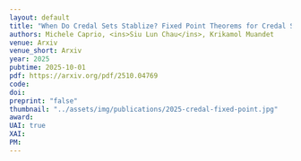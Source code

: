 ```yaml
---
layout: default
title: "When Do Credal Sets Stablize? Fixed Point Theorems for Credal Set Updates"
authors: Michele Caprio, <ins>Siu Lun Chau</ins>, Krikamol Muandet 
venue: Arxiv
venue_short: Arxiv
year: 2025
pubtime: 2025-10-01
pdf: https://arxiv.org/pdf/2510.04769
code:
doi:
preprint: "false"
thumbnail: "../assets/img/publications/2025-credal-fixed-point.jpg"
award:
UAI: true
XAI:
PM:
---
```

